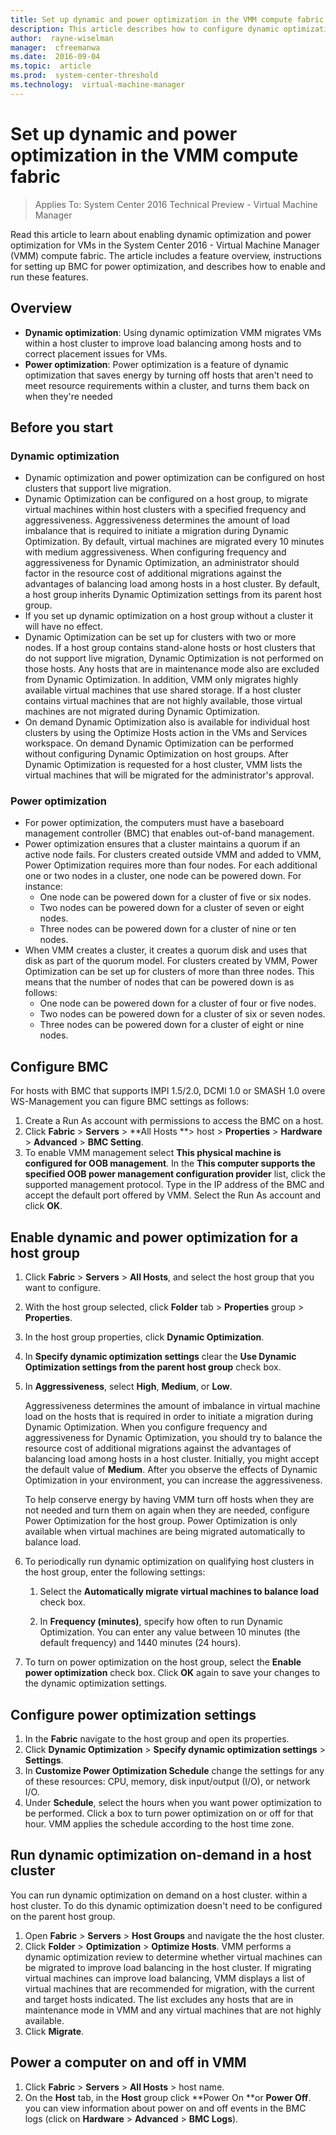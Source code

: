 ```yaml
---
title: Set up dynamic and power optimization in the VMM compute fabric
description: This article describes how to configure dynamic optimization and power optimization in the VMM fabric
author:  rayne-wiselman
manager:  cfreemanwa
ms.date:  2016-09-04
ms.topic:  article
ms.prod:  system-center-threshold
ms.technology:  virtual-machine-manager
---
```


# Set up dynamic and power optimization in the VMM compute fabric

>Applies To: System Center 2016 Technical Preview - Virtual Machine Manager

Read this article to learn about enabling dynamic optimization and power optimization for VMs in the System Center 2016 - Virtual Machine Manager (VMM) compute fabric. The article includes a feature overview, instructions for setting up BMC for power optimization, and describes how to enable and run these features.

## Overview

- **Dynamic optimization**: Using dynamic optimization VMM migrates VMs within a host cluster to improve load balancing among hosts and to correct placement issues for VMs.
- **Power optimization**: Power optimization is a feature of dynamic optimization that saves energy by turning off hosts that aren't need to meet resource requirements within a cluster, and turns them back on when they're needed

## Before you start


### Dynamic optimization

- Dynamic optimization and power optimization can be configured on host clusters that support live migration.
- Dynamic Optimization can be configured on a host group, to migrate virtual machines within host clusters with a specified frequency and aggressiveness. Aggressiveness determines the amount of load imbalance that is required to initiate a migration during Dynamic Optimization. By default, virtual machines are migrated every 10 minutes with medium aggressiveness. When configuring frequency and aggressiveness for Dynamic Optimization, an administrator should factor in the resource cost of additional migrations against the advantages of balancing load among hosts in a host cluster. By default, a host group inherits Dynamic Optimization settings from its parent host group.
- If you set up dynamic optimization on a host group without a cluster it will have no effect.
- Dynamic Optimization can be set up for clusters with two or more nodes. If a host group contains stand-alone hosts or host clusters that do not support live migration, Dynamic Optimization is not performed on those hosts. Any hosts that are in maintenance mode also are excluded from Dynamic Optimization. In addition, VMM only migrates highly available virtual machines that use shared storage. If a host cluster contains virtual machines that are not highly available, those virtual machines are not migrated during Dynamic Optimization.
- On demand Dynamic Optimization also is available for individual host clusters by using the Optimize Hosts action in the VMs and Services workspace. On demand Dynamic Optimization can be performed without configuring Dynamic Optimization on host groups. After Dynamic Optimization is requested for a host cluster, VMM lists the virtual machines that will be migrated for the administrator's approval.

### Power optimization

- For power optimization, the computers must have a baseboard management controller (BMC) that enables out-of-band management.
- Power optimization ensures that a cluster maintains a quorum if an active node fails. For clusters created outside VMM and added to VMM, Power Optimization requires more than four nodes. For each additional one or two nodes in a cluster, one node can be powered down. For instance:
	- One node can be powered down for a cluster of five or six nodes.
	- Two nodes can be powered down for a cluster of seven or eight nodes.
	- Three nodes can be powered down for a cluster of nine or ten nodes.
- When VMM creates a cluster, it creates a quorum disk and uses that disk as part of the quorum model. For clusters created by VMM, Power Optimization can be set up for clusters of more than three nodes. This means that the number of nodes that can be powered down is as follows:
	- One node can be powered down for a cluster of four or five nodes.
	- Two nodes can be powered down for a cluster of six or seven nodes.
	- Three nodes can be powered down for a cluster of eight or nine nodes.

## Configure BMC

For hosts with BMC that supports IMPI 1.5/2.0, DCMI 1.0 or SMASH 1.0 overe WS-Management you can figure BMC settings as follows:

1. Create a Run As account with permissions to access the BMC on a host.
2. Click **Fabric** > **Servers** > **All Hosts **> host > **Properties** > **Hardware** > **Advanced** > **BMC Setting**.
3. To enable VMM management select **This physical machine is configured for OOB management**.
In the **This computer supports the specified OOB power management configuration provider** list, click the supported management protocol.
Type in the IP address of the BMC and accept the default port offered by VMM. Select the Run As account and click **OK**.



## Enable dynamic and power optimization for a host group

1.  Click **Fabric** > **Servers** > **All Hosts**, and select the host group that you want to configure.
2.  With the host group selected, click **Folder** tab > **Properties** group > **Properties**.
3.  In the host group properties, click **Dynamic Optimization**.
4.  In  **Specify dynamic optimization settings** clear the **Use Dynamic Optimization settings from the parent host group** check box.
5.  In **Aggressiveness**, select **High**, **Medium**, or **Low**.

    Aggressiveness determines the amount of imbalance in virtual machine load on the hosts that is required in order to initiate a migration during Dynamic Optimization. When you configure frequency and aggressiveness for Dynamic Optimization, you should try to balance the resource cost of additional migrations against the advantages of balancing load among hosts in a host cluster. Initially, you might accept the default value of **Medium**. After you observe the effects of Dynamic Optimization in your environment, you can increase the aggressiveness.

    To help conserve energy by having VMM turn off hosts when they are not needed and turn them on again when they are needed, configure Power Optimization for the host group. Power Optimization is only available when virtual machines are being migrated automatically to balance load.

6.  To periodically run dynamic optimization on qualifying host clusters in the host group, enter the following settings:

    1.  Select the **Automatically migrate virtual machines to balance load** check box.

    2.  In **Frequency \(minutes\)**, specify how often to run Dynamic Optimization. You can enter any value between 10 minutes \(the default frequency\) and 1440 minutes \(24 hours\).

7.  To turn on power optimization on the host group, select the **Enable power optimization** check box.  Click **OK** again to save your changes to the dynamic optimization settings.

## Configure power optimization settings


1.  In the **Fabric** navigate to the host group and open its properties.
2.  Click **Dynamic Optimization** > **Specify dynamic optimization settings** > **Settings**.
3.  In **Customize Power Optimization Schedule** change the settings for any of these resources: CPU, memory, disk input\/output \(I\/O\), or network I\/O.
4.  Under **Schedule**, select the hours when you want power optimization to be performed. Click a box to turn power optimization on or off for that hour. VMM applies the schedule according to the host time zone.

## Run dynamic optimization on-demand in a host cluster


You can run dynamic optimization on demand on a host cluster. within a host cluster. To do this dynamic optimization doesn't need to be configured on the parent host group.

1. Open **Fabric** > **Servers** > **Host Groups** and navigate the the host cluster.
2. Click **Folder** > **Optimization** > **Optimize Hosts**. VMM performs a dynamic optimization review to determine whether virtual machines can be migrated to improve load balancing in the host cluster. If migrating virtual machines can improve load balancing, VMM displays a list of virtual machines that are recommended for migration, with the current and target hosts indicated. The list excludes any hosts that are in maintenance mode in VMM and any virtual machines that are not highly available.
3. Click **Migrate**.

## Power a computer on and off in VMM

1. Click **Fabric** > **Servers** > **All Hosts** > host name.
2. On the **Host** tab, in the **Host** group click **Power On **or **Power Off**. you can view information about power on and off events in the BMC logs (click on **Hardware** > **Advanced** > **BMC Logs**).
